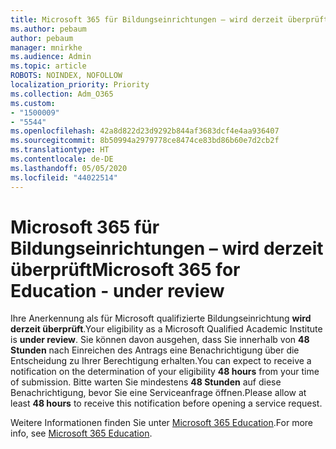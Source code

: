 ```yaml
---
title: Microsoft 365 für Bildungseinrichtungen – wird derzeit überprüft
ms.author: pebaum
author: pebaum
manager: mnirkhe
ms.audience: Admin
ms.topic: article
ROBOTS: NOINDEX, NOFOLLOW
localization_priority: Priority
ms.collection: Adm_O365
ms.custom:
- "1500009"
- "5544"
ms.openlocfilehash: 42a8d822d23d9292b844af3683dcf4e4aa936407
ms.sourcegitcommit: 8b50994a2979778ce8474ce83bd86b60e7d2cb2f
ms.translationtype: HT
ms.contentlocale: de-DE
ms.lasthandoff: 05/05/2020
ms.locfileid: "44022514"
---
```

# <a name="microsoft-365-for-education---under-review"></a><span data-ttu-id="11bc9-102">Microsoft 365 für Bildungseinrichtungen – wird derzeit überprüft</span><span class="sxs-lookup"><span data-stu-id="11bc9-102">Microsoft 365 for Education - under review</span></span>

<span data-ttu-id="11bc9-103">Ihre Anerkennung als für Microsoft qualifizierte Bildungseinrichtung **wird derzeit überprüft**.</span><span class="sxs-lookup"><span data-stu-id="11bc9-103">Your eligibility as a Microsoft Qualified Academic Institute is **under review**.</span></span> <span data-ttu-id="11bc9-104">Sie können davon ausgehen, dass Sie innerhalb von **48 Stunden** nach Einreichen des Antrags eine Benachrichtigung über die Entscheidung zu Ihrer Berechtigung erhalten.</span><span class="sxs-lookup"><span data-stu-id="11bc9-104">You can expect to receive a notification on the determination of your eligibility **48 hours** from your time of submission.</span></span> <span data-ttu-id="11bc9-105">Bitte warten Sie mindestens **48 Stunden** auf diese Benachrichtigung, bevor Sie eine Serviceanfrage öffnen.</span><span class="sxs-lookup"><span data-stu-id="11bc9-105">Please allow at least **48 hours** to receive this notification before opening a service request.</span></span>

<span data-ttu-id="11bc9-106">Weitere Informationen finden Sie unter [Microsoft 365 Education](https://www.microsoft.com/education/buy-license/microsoft365).</span><span class="sxs-lookup"><span data-stu-id="11bc9-106">For more info, see [Microsoft 365 Education](https://www.microsoft.com/education/buy-license/microsoft365).</span></span>
